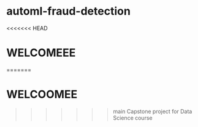 # automl-fraud-detection
<<<<<<< HEAD
# WELCOMEEE
=======
# WELCOOMEE
>>>>>>> main
Capstone project for Data Science course
